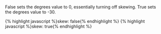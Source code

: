 <p class="b30" markdown="1">
False sets the degrees value to 0, essentially turning off skewing. True sets the degrees value to -30.
</p>
{% highlight javascript %}skew: false{% endhighlight %}
{% highlight javascript %}skew: true{% endhighlight %}